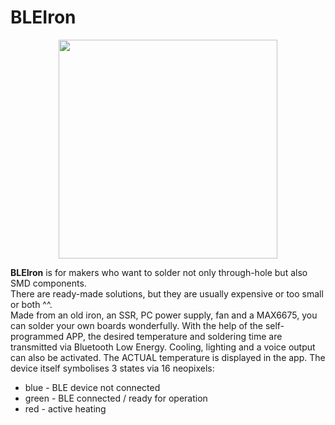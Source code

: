 # BLEIron

<p align="center">
  <img height="350" src="https://github.com/Brightness248/BLEIron/assets/88443560/b3a8d1dc-fce4-4be5-9570-b4e87524d49d">
</p>

**BLEIron** is for makers who want to solder not only through-hole but also SMD components. <br>
There are ready-made solutions, but they are usually expensive or too small or both ^^.<br>
Made from an old iron, an SSR, PC power supply, fan and a MAX6675, you can solder your own boards wonderfully. 
With the help of the self-programmed APP, the desired temperature and soldering time are transmitted via Bluetooth Low Energy. Cooling, lighting and a voice output can also be activated. The ACTUAL temperature is displayed in the app. 
The device itself symbolises 3 states via 16 neopixels:<br> 
- blue - BLE device not connected 
- green - BLE connected / ready for operation 
- red - active heating 
